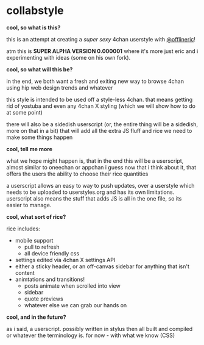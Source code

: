collabstyle
===========

__cool, so what is this?__

this is an attempt at creating a *super sexy* 4chan userstyle with [@offlineric](https://github.com/offlineric)!

atm this is __SUPER ALPHA VERSION 0.000001__ where it's more just eric and i experimenting with ideas (some on his own fork).

__cool, so what will this be?__

in the end, we both want a fresh and exiting new way to browse 4chan using hip web design trends and whatever

this style is intended to be used off a style-less 4chan. that means getting rid of yostuba and even any 4chan X styling (which we will show how to do at some point)

there will also be a sidedish userscript (or, the entire thing will be a sidedish, more on that in a bit) that will add all the extra JS fluff and rice we need to make some things happen

__cool, tell me more__

what we hope might happen is, that in the end this will be a userscript, almost similar to oneechan or appchan i guess now that i think about it, that offers the users the ability to choose their rice quantities

a userscript allows an easy to way to push updates, over a userstyle which needs to be uploaded to userstyles.org and has its own limitations. userscript also means the stuff that adds JS is all in the one file, so its easier to manage.

__cool, what sort of rice?__

rice includes:
- mobile support
  - pull to refresh
  - all device friendly css
- settings edited via 4chan X settings API
- either a sticky header, or an off-canvas sidebar for anything that isn't content
- animtations and transitions!
  - posts animate when scrolled into view
  - sidebar
  - quote previews
  - whatever else we can grab our hands on

__cool, and in the future?__

as i said, a userscript. possibly written in stylus then all built and compiled or whatever the terminology is. for now - with what we know (CSS)
